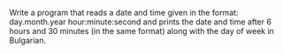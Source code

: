 Write a program that reads a date and time given in the format: day.month.year hour:minute:second and prints the date and time after 6 hours and 30 minutes (in the same format) along with the day of week in Bulgarian.

